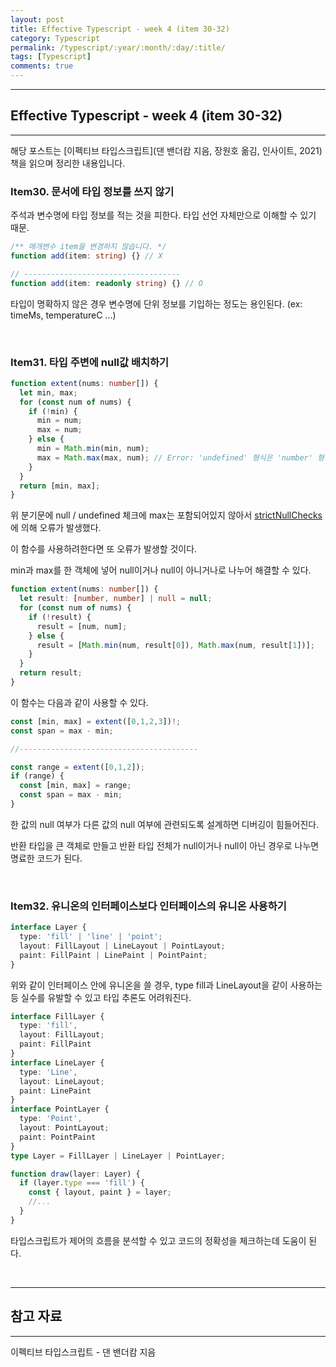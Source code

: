 ```yaml
---
layout: post
title: Effective Typescript - week 4 (item 30-32)
category: Typescript
permalink: /typescript/:year/:month/:day/:title/
tags: [Typescript]
comments: true
---
```


---

## Effective Typescript - week 4 (item 30-32)

---

해당 포스트는 [이펙티브 타입스크립트]\(댄 밴더캄 지음, 장원호 옮김, 인사이트, 2021) 책을 읽으며 정리한 내용입니다.

### Item30. 문서에 타입 정보를 쓰지 않기

주석과 변수명에 타입 정보를 적는 것을 피한다. 타입 선언 자체만으로 이해할 수 있기 때문.

```typescript
/** 매개변수 item을 변경하지 않습니다. */
function add(item: string) {} // X

// -----------------------------------
function add(item: readonly string) {} // O  
```

타입이 명확하지 않은 경우 변수명에 단위 정보를 기입하는 정도는 용인된다. (ex: timeMs, temperatureC ...)

<br>

### Item31. 타입 주변에 null값 배치하기

```typescript
function extent(nums: number[]) {
  let min, max;
  for (const num of nums) {
    if (!min) {
      min = num;
      max = num;
    } else {
      min = Math.min(min, num);
      max = Math.max(max, num); // Error: 'undefined' 형식은 'number' 형식에 할당할 수 없습니다.
    }
  }
  return [min, max];
}
```

위 분기문에 null / undefined 체크에 max는 포함되어있지 않아서 <u>strictNullChecks</u>에 의해 오류가 발생했다.

이 함수를 사용하려한다면 또 오류가 발생할 것이다.

min과 max를 한 객체에 넣어 null이거나 null이 아니거나로 나누어 해결할 수 있다.

```typescript
function extent(nums: number[]) {
  let result: [number, number] | null = null;
  for (const num of nums) {
    if (!result) {
      result = [num, num];
    } else {
      result = [Math.min(num, result[0]), Math.max(num, result[1])];
    }
  }
  return result;
}
```

이 함수는 다음과 같이 사용할 수 있다.

```typescript
const [min, max] = extent([0,1,2,3])!;
const span = max - min;

//----------------------------------------

const range = extent([0,1,2]);
if (range) {
  const [min, max] = range;
  const span = max - min;
}
```

한 값의 null 여부가 다른 값의 null 여부에 관련되도록 설계하면 디버깅이 힘들어진다.

반환 타입을 큰 객체로 만들고 반환 타입 전체가 null이거나 null이 아닌 경우로 나누면 명료한 코드가 된다.

<br>

### Item32. 유니온의 인터페이스보다 인터페이스의 유니온 사용하기

```typescript
interface Layer {
  type: 'fill' | 'line' | 'point';
  layout: FillLayout | LineLayout | PointLayout;
  paint: FillPaint | LinePaint | PointPaint;
}
```

위와 같이 인터페이스 안에 유니온을 쓸 경우, type fill과 LineLayout을 같이 사용하는 등 실수를 유발할 수 있고 타입 추론도 어려워진다.

```typescript
interface FillLayer {
  type: 'fill',
  layout: FillLayout;
  paint: FillPaint
}
interface LineLayer {
  type: 'Line',
  layout: LineLayout;
  paint: LinePaint
}
interface PointLayer {
  type: 'Point',
  layout: PointLayout;
  paint: PointPaint
}
type Layer = FillLayer | LineLayer | PointLayer;

function draw(layer: Layer) {
  if (layer.type === 'fill') {
    const { layout, paint } = layer;
  	//...
  }
}
```

타입스크립트가 제어의 흐름을 분석할 수 있고 코드의 정확성을 체크하는데 도움이 된다.

<br>

---

## 참고 자료

---

이펙티브 타입스크립트 - 댄 밴더캄 지음
